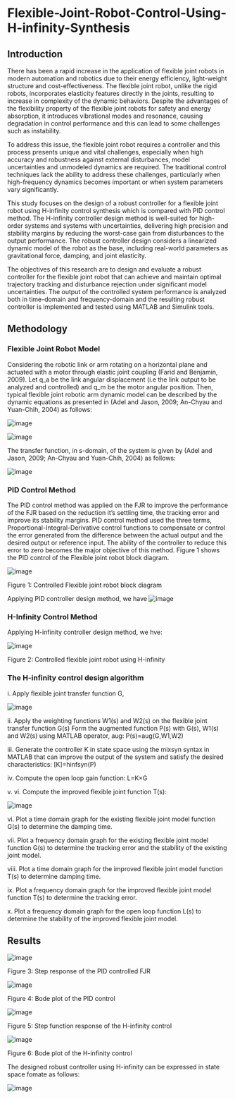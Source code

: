 # Flexible-Joint-Robot-Control-Using-H-infinity-Synthesis

## Introduction
There has been a rapid increase in the application of flexible joint robots in modern automation and robotics due to their energy efficiency, light-weight structure and cost-effectiveness. The flexible joint robot, unlike the rigid robots, incorporates elasticity features directly in the joints, resulting to increase in complexity of the dynamic behaviors. Despite the advantages of the flexibility property of the flexible joint robots for safety and energy absorption, it introduces vibrational modes and resonance, causing degradation in control performance and this can lead to some challenges such as instability.

To address this issue, the flexible joint robot requires a controller and this process presents unique and vital challenges, especially when high accuracy and robustness against external disturbances, model uncertainties and unmodeled dynamics are required. The traditional control techniques lack the ability to address these challenges, particularly when high-frequency dynamics becomes important or when system parameters vary significantly.

This study focuses on the design of a robust controller for a flexible joint robot using H-infinity control synthesis which is compared with PID control method. The H-infinity controller design method is well-suited for high-order systems and systems with uncertainties, delivering high precision and stability margins by reducing the worst-case gain from disturbances to the output performance. The robust controller design considers a linearized dynamic model of the robot as the base, including real-world parameters as gravitational force, damping, and joint elasticity. 

The objectives of this research are to design and evaluate a robust controller for the flexible joint robot that can achieve and maintain optimal trajectory tracking and disturbance rejection under significant model uncertainties. The output of the controlled system performance is analyzed both in time-domain and frequency-domain and the resulting robust controller is implemented and tested using MATLAB and Simulink tools. 

## Methodology
### Flexible Joint Robot Model

Considering the robotic link or arm rotating on a horizontal plane and actuated with a motor through elastic joint coupling (Farid and Benjamin, 2009). Let q_a be the link angular displacement (i.e the link output to be analyzed and controlled) and q_m be the motor angular position. Then, typical flexible joint robotic arm dynamic model can be described by the dynamic equations as presented in (Adel and Jason, 2009; An-Chyau and Yuan-Chih, 2004) as follows:

![image](https://github.com/user-attachments/assets/362d526a-6ab7-48d0-9803-eb14ba97e406)

![image](https://github.com/user-attachments/assets/cf82d091-56ef-4127-9be4-db5a625961c8)

The transfer function, in s-domain, of the system is given by (Adel and Jason, 2009; An-Chyau and Yuan-Chih, 2004) as follows:

![image](https://github.com/user-attachments/assets/71e8ff5d-387b-4889-b7b6-e97af1a3259e)

### PID Control Method

The PID control method was applied on the FJR to improve the performance of the FJR based on the reduction it’s settling time, the tracking error and improve its stability margins. PID control method used the three terms, Proportional-Integral-Derivative control functions to compensate or control the error generated from the difference between the actual output and the desired output or reference input. The ability of the controller to reduce this error to zero becomes the major objective of this method. Figure 1 shows the PID control of the Flexible joint robot block diagram.

![image](https://github.com/user-attachments/assets/b21468cb-b042-44ce-bf32-e1904aea52c5)

Figure 1: Controlled Flexible joint robot block diagram

Applying PID controller design method, we have
![image](https://github.com/user-attachments/assets/7e80f2a5-85e3-4a99-b617-c9520c8b1492)

### H-Infinity Control Method
Applying H-infinity controller design method, we hve:

![image](https://github.com/user-attachments/assets/912cbbaf-fac0-4c86-ab35-e6cfad6c2ea1)

Figure 2: Controlled flexible joint robot using H-infinity

### The H-infinity control design algorithm

i.	Apply flexible joint transfer function G,

![image](https://github.com/user-attachments/assets/ffec2f99-1b69-4587-aea0-7e07c0881b6b)

ii. Apply the weighting functions W1(s) and W2(s) on the flexible joint transfer function G(s) Form the augmented function P(s) with G(s), W1(s) and W2(s) using MATLAB operator, aug:
    P(s)=aug(G,W1,W2) 	

iii. 	Generate the controller K in state space using the mixsyn syntax in MATLAB that can improve the output of the system and satisfy the desired characteristics:
    [K]=hinfsyn(P) 

iv. 	Compute the open loop gain function:
    L=K×G 

v. vi.	Compute the improved flexible joint function T(s):

![image](https://github.com/user-attachments/assets/e9548d74-3f34-4b94-98d6-6200870eaa41)

vi. Plot a time domain graph for the existing flexible joint model function G(s) to determine the damping time.
	
vii. Plot a frequency domain graph for the existing flexible joint model function G(s) to determine the tracking error and the stability of the existing joint model.

viii. Plot a time domain graph for the improved flexible joint model function T(s) to determine damping time.

ix. Plot a frequency domain graph for the improved flexible joint model function T(s) to determine the tracking error.

x. Plot a frequency domain graph for the open loop function L(s) to determine the stability of the improved flexible joint model.

## Results

![image](https://github.com/user-attachments/assets/d628c943-d83c-4d6b-8d6d-93f681670bcc)

Figure 3: Step response of the PID controlled FJR

![image](https://github.com/user-attachments/assets/4730ed75-d36c-4a9b-8acb-239e406d0856)

Figure 4:  Bode plot of the PID control

![image](https://github.com/user-attachments/assets/e2e83771-3fe0-4c7e-9dae-4eab19ca5b70)

Figure 5: Step function response of the H-infinity control

![image](https://github.com/user-attachments/assets/b781ff36-dfdf-4089-be89-b3659a2d2d3f)

Figure 6: Bode plot of the H-infinity control

The designed robust controller using H-infinity can be expressed in state space fomate as follows:

![image](https://github.com/user-attachments/assets/6354b683-06c7-44e5-8c3f-750360bb93fe)
